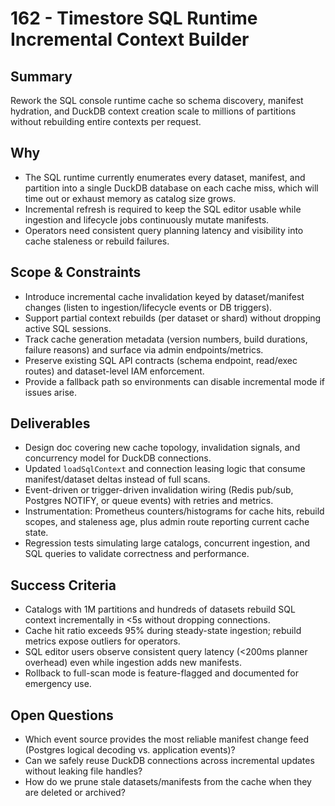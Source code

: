 # 162 - Timestore SQL Runtime Incremental Context Builder

## Summary
Rework the SQL console runtime cache so schema discovery, manifest hydration, and DuckDB context creation scale to millions of partitions without rebuilding entire contexts per request.

## Why
- The SQL runtime currently enumerates every dataset, manifest, and partition into a single DuckDB database on each cache miss, which will time out or exhaust memory as catalog size grows.
- Incremental refresh is required to keep the SQL editor usable while ingestion and lifecycle jobs continuously mutate manifests.
- Operators need consistent query planning latency and visibility into cache staleness or rebuild failures.

## Scope & Constraints
- Introduce incremental cache invalidation keyed by dataset/manifest changes (listen to ingestion/lifecycle events or DB triggers).
- Support partial context rebuilds (per dataset or shard) without dropping active SQL sessions.
- Track cache generation metadata (version numbers, build durations, failure reasons) and surface via admin endpoints/metrics.
- Preserve existing SQL API contracts (schema endpoint, read/exec routes) and dataset-level IAM enforcement.
- Provide a fallback path so environments can disable incremental mode if issues arise.

## Deliverables
- Design doc covering new cache topology, invalidation signals, and concurrency model for DuckDB connections.
- Updated `loadSqlContext` and connection leasing logic that consume manifest/dataset deltas instead of full scans.
- Event-driven or trigger-driven invalidation wiring (Redis pub/sub, Postgres NOTIFY, or queue events) with retries and metrics.
- Instrumentation: Prometheus counters/histograms for cache hits, rebuild scopes, and staleness age, plus admin route reporting current cache state.
- Regression tests simulating large catalogs, concurrent ingestion, and SQL queries to validate correctness and performance.

## Success Criteria
- Catalogs with 1M partitions and hundreds of datasets rebuild SQL context incrementally in <5s without dropping connections.
- Cache hit ratio exceeds 95% during steady-state ingestion; rebuild metrics expose outliers for operators.
- SQL editor users observe consistent query latency (<200ms planner overhead) even while ingestion adds new manifests.
- Rollback to full-scan mode is feature-flagged and documented for emergency use.

## Open Questions
- Which event source provides the most reliable manifest change feed (Postgres logical decoding vs. application events)?
- Can we safely reuse DuckDB connections across incremental updates without leaking file handles?
- How do we prune stale datasets/manifests from the cache when they are deleted or archived?
